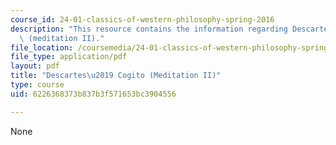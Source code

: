 ```yaml
---
course_id: 24-01-classics-of-western-philosophy-spring-2016
description: "This resource contains the information regarding Descartes\u2019 Cogito\
  \ (meditation II)."
file_location: /coursemedia/24-01-classics-of-western-philosophy-spring-2016/6226368373b837b3f571653bc3904556_MIT24_01S16_SES11.pdf
file_type: application/pdf
layout: pdf
title: "Descartes\u2019 Cogito (Meditation II)"
type: course
uid: 6226368373b837b3f571653bc3904556

---
```

None